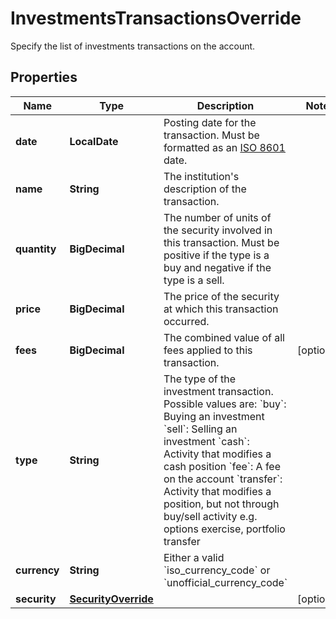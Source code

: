 

# InvestmentsTransactionsOverride

Specify the list of investments transactions on the account.

## Properties

| Name | Type | Description | Notes |
|------------ | ------------- | ------------- | -------------|
|**date** | **LocalDate** | Posting date for the transaction. Must be formatted as an [ISO 8601](https://wikipedia.org/wiki/ISO_8601) date. |  |
|**name** | **String** | The institution&#39;s description of the transaction. |  |
|**quantity** | **BigDecimal** | The number of units of the security involved in this transaction. Must be positive if the type is a buy and negative if the type is a sell. |  |
|**price** | **BigDecimal** | The price of the security at which this transaction occurred. |  |
|**fees** | **BigDecimal** | The combined value of all fees applied to this transaction. |  [optional] |
|**type** | **String** | The type of the investment transaction. Possible values are: &#x60;buy&#x60;: Buying an investment &#x60;sell&#x60;: Selling an investment &#x60;cash&#x60;: Activity that modifies a cash position &#x60;fee&#x60;: A fee on the account &#x60;transfer&#x60;: Activity that modifies a position, but not through buy/sell activity e.g. options exercise, portfolio transfer |  |
|**currency** | **String** | Either a valid &#x60;iso_currency_code&#x60; or &#x60;unofficial_currency_code&#x60; |  |
|**security** | [**SecurityOverride**](SecurityOverride.md) |  |  [optional] |



